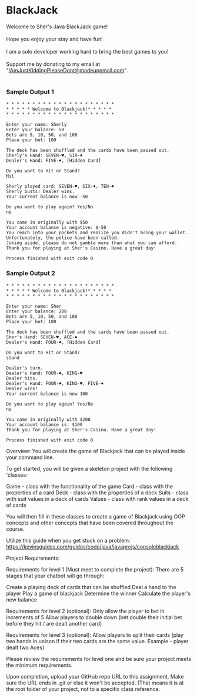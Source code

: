 BlackJack
=========
Welcome to Sher's Java BlackJack game! <br /><br />
Hope you enjoy your stay and have fun! <br /><br />
I am a solo developer working hard to bring the best games to you! <br /><br />
Support me by donating to my email at "IAmJustKiddingPleaseDont@madeupemail.com".  <br /><br />


### Sample Output 1
```
* * * * * * * * * * * * * * * * * * * * *
* * * * * Welcome to Blackjack!* * * * *
* * * * * * * * * * * * * * * * * * * * *
 
Enter your name: Sherly
Enter your balance: 50
Bets are 5, 10, 50, and 100
Place your bet: 100
 
The deck has been shuffled and the cards have been passed out.
Sherly's Hand: SEVEN-♥, SIX-♦
Dealer's Hand: FIVE-♠, [Hidden Card]
 
Do you want to Hit or Stand?
Hit
 
Sherly played card: SEVEN-♥, SIX-♦, TEN-♣
Sherly busts! Dealer wins.
Your current balance is now -50
 
Do you want to play again? Yes/No
no
 
You came in originally with $50
Your account balance is negative: $-50
You reach into your pockets and realize you didn't bring your wallet.
Unfortunately, the police have been called.
Joking aside, please do not gamble more than what you can afford.
Thank you for playing at Sher's Casino. Have a great day! 

Process finished with exit code 0
```




### Sample Output 2
```
* * * * * * * * * * * * * * * * * * * * *
* * * * * Welcome to Blackjack!* * * * *
* * * * * * * * * * * * * * * * * * * * *
 
Enter your name: Sher
Enter your balance: 200
Bets are 5, 10, 50, and 100
Place your bet: 100
 
The deck has been shuffled and the cards have been passed out.
Sher's Hand: SEVEN-♥, ACE-♠
Dealer's Hand: FOUR-♣, [Hidden Card]
 
Do you want to Hit or Stand?
stand
 
Dealer's turn.
Dealer's Hand: FOUR-♣, KING-♥
Dealer hits.
Dealer's Hand: FOUR-♣, KING-♥, FIVE-♦
Dealer wins!
Your current balance is now 100
 
Do you want to play again? Yes/No
no
 
You came in originally with $200
Your account balance is: $100
Thank you for playing at Sher's Casino. Have a great day! 

Process finished with exit code 0
```

Overview:
You will create the game of Blackjack that can be played inside your command line.

 

To get started, you will be given a skeleton project with the following 'classes:

Game - class with the functionality of the game
Card - class with the properties of a card
Deck - class with the properties of a deck
Suits - class with suit values in a deck of cards
Values - class with rank values in a deck of cards
 

You will then fill in these classes to create a game of Blackjack using OOP concepts and other concepts that have been covered throughout the course.


Utilize this guide when you get stuck on a problem: https://kevinsguides.com/guides/code/java/javaprojs/consoleblackjack


Project Requirements:
 

Requirements for level 1 (Must meet to complete the project):
There are 5 stages that your chatbot will go through:

Create a playing deck of cards that can be shuffled
Deal a hand to the player
Play a game of blackjack
Determine the winner
Calculate the player's new balance
 

Requirements for level 2 (optional):
Only allow the player to bet in increments of 5
Allow players to double down (bet double their initial bet before they hit / are dealt another card)
 

Requirements for level 3 (optional):
Allow players to split their cards (play two hands in unison if their two cards are the same value. Example - player dealt two Aces)
 

 

Please review the requirements for level one and be sure your project meets the minimum requirements.

 

Upon completion, upload your GitHub repo URL to this assignment.  Make sure the URL ends in .git or else it won't be accepted. (That means it is at the root folder of your project, not to a specific class reference.
